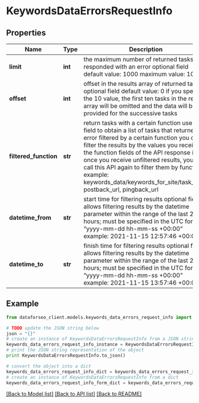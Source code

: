 # KeywordsDataErrorsRequestInfo


## Properties

Name | Type | Description | Notes
------------ | ------------- | ------------- | -------------
**limit** | **int** | the maximum number of returned tasks that responded with an error optional field default value: 1000 maximum value: 1000 | [optional] 
**offset** | **int** | offset in the results array of returned tasks optional field default value: 0 if you specify the 10 value, the first ten tasks in the results array will be omitted and the data will be provided for the successive tasks | [optional] 
**filtered_function** | **str** | return tasks with a certain function use this field to obtain a list of tasks that returned an error filtered by a certain function you can filter the results by the values you receive in the function fields of the API response i.e., once you receive unfiltered results, you can call this API again to filter them by function example: keywords_data/keywords_for_site/task_post, postback_url, pingback_url | [optional] 
**datetime_from** | **str** | start time for filtering results optional field allows filtering results by the datetime parameter within the range of the last 24 hours; must be specified in the UTC format: “yyyy-mm-dd hh-mm-ss +00:00” example: 2021-11-15 12:57:46 +00:00 | [optional] 
**datetime_to** | **str** | finish time for filtering results optional field allows filtering results by the datetime parameter within the range of the last 24 hours; must be specified in the UTC format: “yyyy-mm-dd hh-mm-ss +00:00” example: 2021-11-15 13:57:46 +00:00 | [optional] 

## Example

```python
from dataforseo_client.models.keywords_data_errors_request_info import KeywordsDataErrorsRequestInfo

# TODO update the JSON string below
json = "{}"
# create an instance of KeywordsDataErrorsRequestInfo from a JSON string
keywords_data_errors_request_info_instance = KeywordsDataErrorsRequestInfo.from_json(json)
# print the JSON string representation of the object
print KeywordsDataErrorsRequestInfo.to_json()

# convert the object into a dict
keywords_data_errors_request_info_dict = keywords_data_errors_request_info_instance.to_dict()
# create an instance of KeywordsDataErrorsRequestInfo from a dict
keywords_data_errors_request_info_form_dict = keywords_data_errors_request_info.from_dict(keywords_data_errors_request_info_dict)
```
[[Back to Model list]](../README.md#documentation-for-models) [[Back to API list]](../README.md#documentation-for-api-endpoints) [[Back to README]](../README.md)


